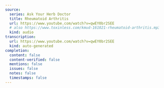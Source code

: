 ```yaml
---
source:
  series: Ask Your Herb Doctor
  title: Rheumatoid Arthritis
  url: https://www.youtube.com/watch?v=qwEY0br2SEE
  # also https://www.toxinless.com/kmud-161021-rheumatoid-arthritis.mp3
  kind: audio
transcription:
  url: https://www.youtube.com/watch?v=qwEY0br2SEE
  kind: auto-generated
completion:
  content: false
  content-verified: false
  mentions: false
  issues: false
  notes: false
  timestamps: false
---
```

